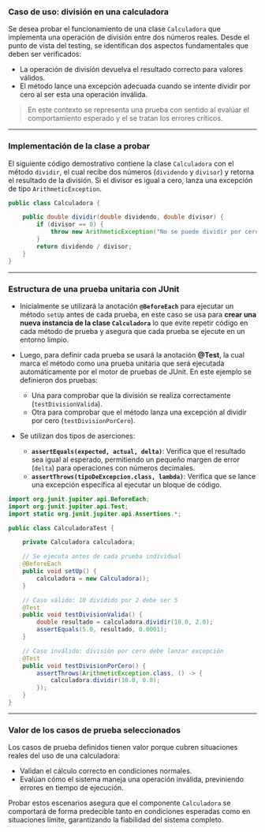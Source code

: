 ### Caso de uso: división en una calculadora

Se desea probar el funcionamiento de una clase `Calculadora` que implementa una operación de división entre dos números reales. Desde el punto de vista del testing, se identifican dos aspectos fundamentales que deben ser verificados:

- La operación de división devuelva el resultado correcto para valores válidos.
- El método lance una excepción adecuada cuando se intente dividir por cero al ser esta una operación inválida.

> En este contexto se representa una prueba con sentido al evalúar el comportamiento esperado y el se tratan los errores críticos.

---
### Implementación de la clase a probar

El siguiente código demostrativo contiene la clase `Calculadora` con el método `dividir`, el cual recibe dos números (`dividendo` y `divisor`) y retorna el resultado de la división. Si el divisor es igual a cero, lanza una excepción de tipo `ArithmeticException`.

```java
public class Calculadora {

    public double dividir(double dividendo, double divisor) {
        if (divisor == 0) {
            throw new ArithmeticException("No se puede dividir por cero...");
        }
        return dividendo / divisor;
    }
}
```

---
### Estructura de una prueba unitaria con JUnit

  - Inicialmente se utilizará la anotación **`@BeforeEach`** para ejecutar un método `setUp` antes de cada prueba, en este caso se usa para **crear una nueva instancia de la clase `Calculadora`** lo que evite repetir código en cada método de prueba y asegura que cada prueba se ejecute en un entorno limpio.

  - Luego, para definir cada prueba se usará la anotación **@Test**, la cual marca el método como una prueba unitaria que será ejecutada automáticamente por el motor de pruebas de JUnit. En este ejemplo se definieron dos pruebas:
  
	  - Una para comprobar que la división se realiza correctamente (`testDivisionValida`).
	  - Otra para comprobar que el método lanza una excepción al dividir por cero (`testDivisionPorCero`).

  - Se utilizan dos tipos de aserciones:
  
	  - **`assertEquals(expected, actual, delta)`**: Verifica que el resultado sea igual al esperado, permitiendo un pequeño margen de error (`delta`) para operaciones con números decimales.
	  - **`assertThrows(tipoDeExcepcion.class, lambda)`**: Verifica que se lance una excepción específica al ejecutar un bloque de código.

```java
import org.junit.jupiter.api.BeforeEach;
import org.junit.jupiter.api.Test;
import static org.junit.jupiter.api.Assertions.*;

public class CalculadoraTest {

    private Calculadora calculadora;

	// Se ejecuta antes de cada prueba individual
    @BeforeEach
    public void setUp() {
        calculadora = new Calculadora();
    }

	// Caso válido: 10 dividido por 2 debe ser 5
    @Test
    public void testDivisionValida() {
        double resultado = calculadora.dividir(10.0, 2.0);
        assertEquals(5.0, resultado, 0.0001);
    }

	// Caso inválido: división por cero debe lanzar excepción
    @Test
    public void testDivisionPorCero() {
        assertThrows(ArithmeticException.class, () -> {
            calculadora.dividir(10.0, 0.0);
        });
    }
}
```

---
### Valor de los casos de prueba seleccionados

Los casos de prueba definidos tienen valor porque cubren situaciones reales del uso de una calculadora:

- Validan el cálculo correcto en condiciones normales.
- Evalúan cómo el sistema maneja una operación inválida, previniendo errores en tiempo de ejecución.

Probar estos escenarios asegura que el componente `Calculadora` se comportará de forma predecible tanto en condiciones esperadas como en situaciones límite, garantizando la fiabilidad del sistema completo.
